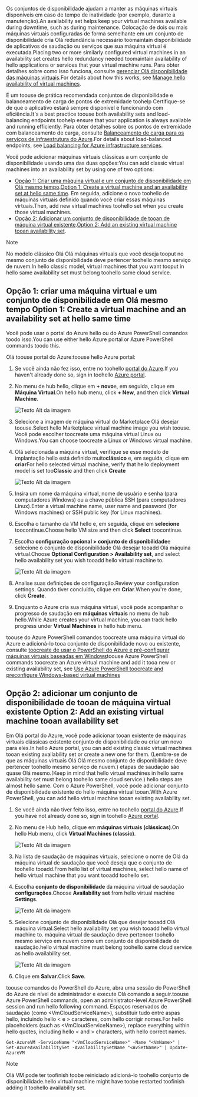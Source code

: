 


<span data-ttu-id="19be8-101">Os conjuntos de disponibilidade ajudam a manter as máquinas virtuais disponíveis em caso de tempo de inatividade (por exemplo, durante a manutenção).</span><span class="sxs-lookup"><span data-stu-id="19be8-101">An availability set helps keep your virtual machines available during downtime, such as during maintenance.</span></span> <span data-ttu-id="19be8-102">Colocação de dois ou mais máquinas virtuais configuradas de forma semelhante em um conjunto de disponibilidade cria Olá redundância necessário toomaintain disponibilidade de aplicativos de saudação ou serviços que sua máquina virtual é executada.</span><span class="sxs-lookup"><span data-stu-id="19be8-102">Placing two or more similarly configured virtual machines in an availability set creates hello redundancy needed toomaintain availability of hello applications or services that your virtual machine runs.</span></span> <span data-ttu-id="19be8-103">Para obter detalhes sobre como isso funciona, consulte [gerenciar Olá disponibilidade das máquinas virtuais][Manage hello availability of virtual machines].</span><span class="sxs-lookup"><span data-stu-id="19be8-103">For details about how this works, see [Manage hello availability of virtual machines][Manage hello availability of virtual machines].</span></span>

<span data-ttu-id="19be8-104">É um toouse de prática recomendada conjuntos de disponibilidade e balanceamento de carga de pontos de extremidade toohelp Certifique-se de que o aplicativo estará sempre disponível e funcionando com eficiência.</span><span class="sxs-lookup"><span data-stu-id="19be8-104">It's a best practice toouse both availability sets and load-balancing endpoints toohelp ensure that your application is always available and running efficiently.</span></span> <span data-ttu-id="19be8-105">Para obter detalhes sobre os pontos de extremidade com balanceamento de carga, consulte [Balanceamento de carga para os serviços de infraestrutura do Azure][Load balancing for Azure infrastructure services].</span><span class="sxs-lookup"><span data-stu-id="19be8-105">For details about load-balanced endpoints, see [Load balancing for Azure infrastructure services][Load balancing for Azure infrastructure services].</span></span>

<span data-ttu-id="19be8-106">Você pode adicionar máquinas virtuais clássicas a um conjunto de disponibilidade usando uma das duas opções:</span><span class="sxs-lookup"><span data-stu-id="19be8-106">You can add classic virtual machines into an availability set by using one of two options:</span></span>

* <span data-ttu-id="19be8-107">[Opção 1: Criar uma máquina virtual e um conjunto de disponibilidade em Olá mesmo tempo][Option 1: Create a virtual machine and an availability set at hello same time].</span><span class="sxs-lookup"><span data-stu-id="19be8-107">[Option 1: Create a virtual machine and an availability set at hello same time][Option 1: Create a virtual machine and an availability set at hello same time].</span></span> <span data-ttu-id="19be8-108">Em seguida, adicione o novo toohello de máquinas virtuais definido quando você criar essas máquinas virtuais.</span><span class="sxs-lookup"><span data-stu-id="19be8-108">Then, add new virtual machines toohello set when you create those virtual machines.</span></span>
* <span data-ttu-id="19be8-109">[Opção 2: Adicionar um conjunto de disponibilidade de tooan de máquina virtual existente][Option 2: Add an existing virtual machine tooan availability set].</span><span class="sxs-lookup"><span data-stu-id="19be8-109">[Option 2: Add an existing virtual machine tooan availability set][Option 2: Add an existing virtual machine tooan availability set].</span></span>

> [!NOTE]
> <span data-ttu-id="19be8-110">No modelo clássico Olá Olá máquinas virtuais que você deseja tooput no mesmo conjunto de disponibilidade deve pertencer toohello mesmo serviço de nuvem.</span><span class="sxs-lookup"><span data-stu-id="19be8-110">In hello classic model, virtual machines that you want tooput in hello same availability set must belong toohello same cloud service.</span></span>
> 
> 

## <span data-ttu-id="19be8-111"><a id="createset"></a>Opção 1: criar uma máquina virtual e um conjunto de disponibilidade em Olá mesmo tempo</span><span class="sxs-lookup"><span data-stu-id="19be8-111"><a id="createset"> </a>Option 1: Create a virtual machine and an availability set at hello same time</span></span>
<span data-ttu-id="19be8-112">Você pode usar o portal do Azure hello ou do Azure PowerShell comandos toodo isso.</span><span class="sxs-lookup"><span data-stu-id="19be8-112">You can use either hello Azure portal or Azure PowerShell commands toodo this.</span></span>

<span data-ttu-id="19be8-113">Olá toouse portal do Azure:</span><span class="sxs-lookup"><span data-stu-id="19be8-113">toouse hello Azure portal:</span></span>

1. <span data-ttu-id="19be8-114">Se você ainda não fez isso, entre no toohello [portal do Azure](https://portal.azure.com).</span><span class="sxs-lookup"><span data-stu-id="19be8-114">If you haven't already done so, sign in toohello [Azure portal](https://portal.azure.com).</span></span>
2. <span data-ttu-id="19be8-115">No menu de hub hello, clique em **+ novo**e, em seguida, clique em **Máquina Virtual**.</span><span class="sxs-lookup"><span data-stu-id="19be8-115">On hello hub menu, click **+ New**, and then click **Virtual Machine**.</span></span>
   
    ![Texto Alt da imagem](./media/virtual-machines-common-classic-configure-availability/ChooseVMImage.png)
3. <span data-ttu-id="19be8-117">Selecione a imagem de máquina virtual do Marketplace Olá desejar toouse.</span><span class="sxs-lookup"><span data-stu-id="19be8-117">Select hello Marketplace virtual machine image you wish toouse.</span></span> <span data-ttu-id="19be8-118">Você pode escolher toocreate uma máquina virtual Linux ou Windows.</span><span class="sxs-lookup"><span data-stu-id="19be8-118">You can choose toocreate a Linux or Windows virtual machine.</span></span>
4. <span data-ttu-id="19be8-119">Olá selecionada a máquina virtual, verifique se esse modelo de implantação hello está definido muito**clássico** e, em seguida, clique em **criar**</span><span class="sxs-lookup"><span data-stu-id="19be8-119">For hello selected virtual machine, verify that hello deployment model is set too**Classic** and then click **Create**</span></span>
   
    ![Texto Alt da imagem](./media/virtual-machines-common-classic-configure-availability/ChooseClassicModel.png)
5. <span data-ttu-id="19be8-121">Insira um nome da máquina virtual, nome de usuário e senha (para computadores Windows) ou a chave pública SSH (para computadores Linux).</span><span class="sxs-lookup"><span data-stu-id="19be8-121">Enter a virtual machine name, user name and password (for Windows machines) or SSH public key (for Linux machines).</span></span> 
6. <span data-ttu-id="19be8-122">Escolha o tamanho da VM hello e, em seguida, clique em **selecione** toocontinue.</span><span class="sxs-lookup"><span data-stu-id="19be8-122">Choose hello VM size and then click **Select** toocontinue.</span></span>
7. <span data-ttu-id="19be8-123">Escolha **configuração opcional > conjunto de disponibilidade**e selecione o conjunto de disponibilidade Olá desejar tooadd Olá máquina virtual.</span><span class="sxs-lookup"><span data-stu-id="19be8-123">Choose **Optional Configuration > Availability set**, and select hello availability set you wish tooadd hello virtual machine to.</span></span>
   
    ![Texto Alt da imagem](./media/virtual-machines-common-classic-configure-availability/ChooseAvailabilitySet.png) 
8. <span data-ttu-id="19be8-125">Analise suas definições de configuração.</span><span class="sxs-lookup"><span data-stu-id="19be8-125">Review your configuration settings.</span></span> <span data-ttu-id="19be8-126">Quando tiver concluído, clique em **Criar**.</span><span class="sxs-lookup"><span data-stu-id="19be8-126">When you're done, click **Create**.</span></span>
9. <span data-ttu-id="19be8-127">Enquanto o Azure cria sua máquina virtual, você pode acompanhar o progresso de saudação em **máquinas virtuais** no menu de hub hello.</span><span class="sxs-lookup"><span data-stu-id="19be8-127">While Azure creates your virtual machine, you can track hello progress under **Virtual Machines** in hello hub menu.</span></span>

<span data-ttu-id="19be8-128">toouse do Azure PowerShell comandos toocreate uma máquina virtual do Azure e adicioná-lo tooa conjunto de disponibilidade novo ou existente, consulte [toocreate de usar o PowerShell do Azure e pré-configurar máquinas virtuais baseadas em Windows](../articles/virtual-machines/windows/classic/create-powershell.md?toc=%2fazure%2fvirtual-machines%2fwindows%2fclassic%2ftoc.json)</span><span class="sxs-lookup"><span data-stu-id="19be8-128">toouse Azure PowerShell commands toocreate an Azure virtual machine and add it tooa new or existing availability set, see [Use Azure PowerShell toocreate and preconfigure Windows-based virtual machines](../articles/virtual-machines/windows/classic/create-powershell.md?toc=%2fazure%2fvirtual-machines%2fwindows%2fclassic%2ftoc.json)</span></span>

## <span data-ttu-id="19be8-129"><a id="addmachine"></a>Opção 2: adicionar um conjunto de disponibilidade de tooan de máquina virtual existente</span><span class="sxs-lookup"><span data-stu-id="19be8-129"><a id="addmachine"> </a>Option 2: Add an existing virtual machine tooan availability set</span></span>
<span data-ttu-id="19be8-130">Em Olá portal do Azure, você pode adicionar tooan existente de máquinas virtuais clássicas existente conjunto de disponibilidade ou criar um novo para eles.</span><span class="sxs-lookup"><span data-stu-id="19be8-130">In hello Azure portal, you can add existing classic virtual machines tooan existing availability set or create a new one for them.</span></span> <span data-ttu-id="19be8-131">(Lembre-se de que as máquinas virtuais Olá Olá mesmo conjunto de disponibilidade deve pertencer toohello mesmo serviço de nuvem.) etapas de saudação são quase Olá mesmo.</span><span class="sxs-lookup"><span data-stu-id="19be8-131">(Keep in mind that hello virtual machines in hello same availability set must belong toohello same cloud service.) hello steps are almost hello same.</span></span> <span data-ttu-id="19be8-132">Com o Azure PowerShell, você pode adicionar conjunto de disponibilidade existente do hello máquina virtual tooan.</span><span class="sxs-lookup"><span data-stu-id="19be8-132">With Azure PowerShell, you can add hello virtual machine tooan existing availability set.</span></span>

1. <span data-ttu-id="19be8-133">Se você ainda não tiver feito isso, entre no toohello [portal do Azure](https://portal.azure.com).</span><span class="sxs-lookup"><span data-stu-id="19be8-133">If you have not already done so, sign in toohello [Azure portal](https://portal.azure.com).</span></span>
2. <span data-ttu-id="19be8-134">No menu de Hub hello, clique em **máquinas virtuais (clássicas)**.</span><span class="sxs-lookup"><span data-stu-id="19be8-134">On hello Hub menu, click **Virtual Machines (classic)**.</span></span>
   
    ![Texto Alt da imagem](./media/virtual-machines-common-classic-configure-availability/ChooseClassicVM.png)
3. <span data-ttu-id="19be8-136">Na lista de saudação de máquinas virtuais, selecione o nome de Olá da máquina virtual de saudação que você deseja que o conjunto de toohello tooadd.</span><span class="sxs-lookup"><span data-stu-id="19be8-136">From hello list of virtual machines, select hello name of hello virtual machine that you want tooadd toohello set.</span></span>
4. <span data-ttu-id="19be8-137">Escolha **conjunto de disponibilidade** da máquina virtual de saudação **configurações**.</span><span class="sxs-lookup"><span data-stu-id="19be8-137">Choose **Availability set** from hello virtual machine **Settings**.</span></span>
   
    ![Texto Alt da imagem](./media/virtual-machines-common-classic-configure-availability/AvailabilitySetSettings.png)
5. <span data-ttu-id="19be8-139">Selecione conjunto de disponibilidade Olá que desejar tooadd Olá máquina virtual.</span><span class="sxs-lookup"><span data-stu-id="19be8-139">Select hello availability set you wish tooadd hello virtual machine to.</span></span> <span data-ttu-id="19be8-140">máquina virtual de saudação deve pertencer toohello mesmo serviço em nuvem como um conjunto de disponibilidade de saudação.</span><span class="sxs-lookup"><span data-stu-id="19be8-140">hello virtual machine must belong toohello same cloud service as hello availability set.</span></span>
   
    ![Texto Alt da imagem](./media/virtual-machines-common-classic-configure-availability/AvailabilitySetPicker.png)
6. <span data-ttu-id="19be8-142">Clique em **Salvar**.</span><span class="sxs-lookup"><span data-stu-id="19be8-142">Click **Save**.</span></span>

<span data-ttu-id="19be8-143">toouse comandos do PowerShell do Azure, abra uma sessão do PowerShell do Azure de nível de administrador e execute Olá comando a seguir.</span><span class="sxs-lookup"><span data-stu-id="19be8-143">toouse Azure PowerShell commands, open an administrator-level Azure PowerShell session and run hello following command.</span></span> <span data-ttu-id="19be8-144">Espaços reservados de saudação (como &lt;VmCloudServiceName&gt;), substituir tudo entre aspas hello, incluindo hello < e > caracteres, com hello corrigir nomes.</span><span class="sxs-lookup"><span data-stu-id="19be8-144">For hello placeholders (such as &lt;VmCloudServiceName&gt;), replace everything within hello quotes, including hello < and > characters, with hello correct names.</span></span>

    Get-AzureVM -ServiceName "<VmCloudServiceName>" -Name "<VmName>" | Set-AzureAvailabilitySet -AvailabilitySetName "<AvSetName>" | Update-AzureVM

> [!NOTE]
> <span data-ttu-id="19be8-145">Olá VM pode ter toofinish toobe reiniciado adicioná-lo toohello conjunto de disponibilidade.</span><span class="sxs-lookup"><span data-stu-id="19be8-145">hello virtual machine might have toobe restarted toofinish adding it toohello availability set.</span></span>
> 
> 

<!-- LINKS -->
[Option 1: Create a virtual machine and an availability set at hello same time]: #createset
[Option 2: Add an existing virtual machine tooan availability set]: #addmachine

[Load balancing for Azure infrastructure services]: ../articles/virtual-machines/virtual-machines-linux-load-balance.md
[Manage hello availability of virtual machines]:../articles/virtual-machines/linux/manage-availability.md

[Create a virtual machine running Windows]: ../articles/virtual-machines/virtual-machines-windows-hero-tutorial.md
[Virtual Network overview]: ../articles/virtual-network/virtual-networks-overview.md

